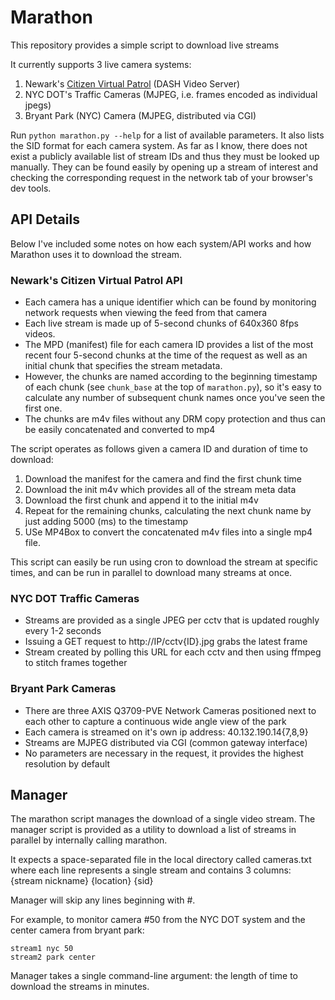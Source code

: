 # Marathon

This repository provides a simple script to download live streams

It currently supports 3 live camera systems:
1. Newark's [Citizen Virtual Patrol](https://cvp.newarkpublicsafety.org/) (DASH Video Server)
2. NYC DOT's Traffic Cameras (MJPEG, i.e. frames encoded as individual jpegs)
3. Bryant Park (NYC) Camera (MJPEG, distributed via CGI)

Run `python marathon.py --help` for a list of available parameters. It also lists the SID format 
for each camera system. As far as I know, there does not exist a publicly available list of stream
IDs and thus they must be looked up manually. They can be found easily by opening up a stream of interest
and checking the corresponding request in the network tab of your browser's dev tools.


## API Details

Below I've included some notes on how each system/API works and how Marathon uses it to download the stream.


### Newark's Citizen Virtual Patrol API

* Each camera has a unique identifier which can be found by monitoring network requests when viewing the feed from that camera
* Each live stream is made up of 5-second chunks of 640x360 8fps videos. 
* The MPD (manifest) file for each camera ID provides a list of the most recent four 5-second chunks at the time of the request as well as an initial chunk that specifies the stream metadata.
* However, the chunks are named according to the beginning timestamp of each chunk (see `chunk_base` at the top of `marathon.py`), 
so it's easy to calculate any number of subsequent chunk names once you've seen the first one. 
* The chunks are m4v files without any DRM copy protection and thus can be easily concatenated and converted to mp4

The script operates as follows given a camera ID and duration of time to download:
1. Download the manifest for the camera and find the first chunk time
2. Download the init m4v which provides all of the stream meta data
3. Download the first chunk and append it to the initial m4v
4. Repeat for the remaining chunks, calculating the next chunk name by just adding 5000 (ms) to the timestamp
5. USe MP4Box to convert the concatenated m4v files into a single mp4 file. 

This script can easily be run using cron to download the stream at specific times, and can be run in parallel to download many streams at once. 

### NYC DOT Traffic Cameras

* Streams are provided as a single JPEG per cctv that is updated roughly every 1-2 seconds
* Issuing a GET request to http://IP/cctv{ID}.jpg grabs the latest frame
* Stream created by polling this URL for each cctv and then using ffmpeg to stitch frames together

### Bryant Park Cameras

* There are three AXIS Q3709-PVE Network Cameras positioned next to each other to capture a continuous wide angle view of the park
* Each camera is streamed on it's own ip address: 40.132.190.14{7,8,9}
* Streams are MJPEG distributed via CGI (common gateway interface)
* No parameters are necessary in the request, it provides the highest resolution by default

## Manager

The marathon script manages the download of a single video stream. The manager script is provided
as a utility to download a list of streams in parallel by internally calling marathon.

It expects a space-separated file in the local directory called cameras.txt where each line represents
a single stream and contains 3 columns:
{stream nickname} {location} {sid}

Manager will skip any lines beginning with #.

For example, to monitor camera #50 from the NYC DOT system and the center camera from bryant park:
```
stream1 nyc 50
stream2 park center
```

Manager takes a single command-line argument: the length of time to download the streams in minutes.
